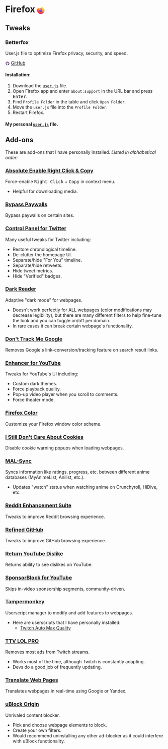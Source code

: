 # Firefox <img src="img/firefox.png" style="vertical-align:middle; height:24px;">
## Tweaks
### Betterfox
User.js file to optimize Firefox privacy, security, and speed.

<img src="img/github.png" style="vertical-align:middle; height:14px"> [GitHub](https://github.com/yokoffing/Betterfox)

#### Installation:
1. Download the [`user.js`](https://github.com/yokoffing/Betterfox/blob/master/user.js) file.
2. Open Firefox app and enter `about:support` in the URL bar and press <kbd>Enter</kbd>.
3. Find `Profile Folder` in the table and click `Open Folder`.
4. Move the `user.js` file into the `Profile Folder`.
5. Restart Firefox.

#### My personal [`user.js`](user.js) file.

## Add-ons
These are add-ons that I have personally installed.
<i>Listed in alphabetical order:</i>

### [Absolute Enable Right Click & Copy](https://addons.mozilla.org/en-US/firefox/addon/absolute-enable-right-click/)
Force-enable <kbd>Right Click</kbd> + <kbd>Copy</kbd> in context menu.
- Helpful for downloading media.

### [Bypass Paywalls](https://github.com/iamadamdev/bypass-paywalls-chrome)
Bypass paywalls on certain sites.

### [Control Panel for Twitter](https://addons.mozilla.org/en-US/firefox/addon/control-panel-for-twitter/)
Many useful tweaks for Twitter including:
- Restore chronological timeline.
- De-clutter the homepage UI.
- Separate/hide "For You" timeline.
- Separate/hide retweets.
- Hide tweet metrics.
- Hide "Verified" badges.

### [Dark Reader](https://addons.mozilla.org/firefox/addon/darkreader/)
Adaptive "dark mode" for webpages.
- Doesn't work perfectly for ALL webpages (color modifications may decrease legibility), but there are many different filters to help fine-tune the look and you can toggle on/off per domain.
- In rare cases it can break certain webpage's functionality.

### [Don't Track Me Google](https://addons.mozilla.org/en-US/firefox/addon/dont-track-me-google1/)
Removes Google's link-conversion/tracking feature on search result links.

### [Enhancer for YouTube](https://addons.mozilla.org/en-US/firefox/addon/enhancer-for-youtube/)
Tweaks for YouTube's UI including:
- Custom dark themes.
- Force playback quality.
- Pop-up video player when you scroll to comments.
- Force theater mode.

### [Firefox Color](https://color.firefox.com/)
Customize your Firefox window color scheme.

### [I Still Don't Care About Cookies](https://addons.mozilla.org/en-US/firefox/addon/istilldontcareaboutcookies/)
Disable cookie warning popups when loading webpages.

### [MAL-Sync](https://addons.mozilla.org/en-US/firefox/addon/mal-sync/)
Syncs information like ratings, progress, etc. between different anime databases (MyAnimeList, Anilist, etc.).
- Updates "watch" status when watching anime on Crunchyroll, HiDive, etc.

### [Reddit Enhancement Suite](https://addons.mozilla.org/en-US/firefox/addon/reddit-enhancement-suite/)
Tweaks to improve Reddit browsing experience.

### [Refined GitHub](https://addons.mozilla.org/en-US/firefox/addon/refined-github-/)
Tweaks to improve GitHub browsing experience.

### [Return YouTube Dislike](https://addons.mozilla.org/en-US/firefox/addon/return-youtube-dislikes/)
Returns ability to see dislikes on YouTube.

### [SponsorBlock for YouTube](https://addons.mozilla.org/en-US/firefox/addon/sponsorblock/)
Skips in-video sponsorship segments, community-driven.

### [Tampermonkey](https://addons.mozilla.org/en-US/firefox/addon/tampermonkey/)
Userscript manager to modify and add features to webpages.
- Here are userscripts that I have personally installed:
    - [Twitch Auto Max Quality](https://github.com/nomomo/Twitch-Auto-Max-Quality)

### [TTV LOL PRO](https://addons.mozilla.org/en-US/firefox/addon/ttv-lol-pro/)
Removes most ads from Twitch streams.
- Works most of the time, although Twitch is constantly adapting.
- Devs do a good job of frequently updating.

### [Translate Web Pages](https://addons.mozilla.org/en-US/firefox/addon/traduzir-paginas-web/)
Translates webpages in real-time using Google or Yandex.

### [uBlock Origin](https://addons.mozilla.org/en-US/firefox/addon/ublock-origin/)
Unrivaled content blocker.
- Pick and choose webpage elements to block.
- Create your own filters.
- Would recommend uninstalling any other ad-blocker as it could interfere with uBlock functionality.